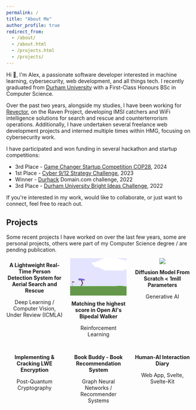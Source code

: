 ```yaml
---
permalink: /
title: "About Me"
author_profile: true
redirect_from: 
  - /about/
  - /about.html
  - /projects.html
  - /projects/
---
```


Hi 👋, I'm Alex, a passionate software developer interested in machine learning, cybersecurity, web development, and all things tech. I recently graduated from [Durham University](https://www.durham.ac.uk/) with a First-Class Honours BSc in Computer Science. 

Over the past two years, alongside my studies, I have been working for [Revector](http://revector.com/), on the Raven Project, developing IMSI catchers and WiFi intelligence solutions for search and rescue and counterterrorism operations. Additionally, I have undertaken several freelance web development projects and interned multiple times within HMG, focusing on cybersecurity work. 

I have participated and won funding in several hackathon and startup competitions:

- 3rd Place - [Game Changer Startup Competition COP28](https://www.linkedin.com/posts/aislinn-de-buitleir-139645214_this-weekend-was-the-game-changer-entrepreneurial-activity-7125081514555404288-wd99?utm_source=share&utm_medium=member_desktop), 2024
- 1st Place - [Cyber 9/12 Strategy Challenge](https://www.linkedin.com/posts/activity-7034659955408293888-yC9P?utm_source=share&utm_medium=member_desktop), 2023
- Winner - [Durhack](https://durhack.com/) Domain.com challenge, 2022
- 3rd Place - [Durham University Bright Ideas Challenge](https://www.linkedin.com/company/durham-university-venture-lab/), 2022

If you're interested in my work, would like to collaborate, or just want to connect, feel free to reach out.

## Projects
Some recent projects I have worked on over the last few years, some are personal projects, others were part of my Computer Science degree / are pending publication.

<div class="project-grid">

  <div class="project">
    <div class="project-info">
      <strong><a href="javascript:void(0);" onclick="alert('This will be uploaded soon')">A Lightweight Real-Time Person Detection System for Aerial Search and Rescue</a></strong>
      <p>Deep Learning / Computer Vision, Under Review (ICMLA)</p>
    </div>
  </div>

  <div class="project">
    <img src="_pages/rl.gif" class="project-thumbnail">
    <div class="project-info">
      <strong><a href="https://github.com/xanderread/ReinforcementLearning">Matching the highest score in Open AI's Bipedal Walker</a></strong>
      <p>Reinforcement Learning</p>
    </div>
  </div>

  <div class="project">
    <img src="_pages/diff.gif" class="project-thumbnail">
    <div class="project-info">
      <strong><a href="https://github.com/xanderread/DeepLearning">Diffusion Model From Scratch < 1mill Parameters</a></strong>
      <p>Generative AI</p>
    </div>
  </div>

  <div class="project">
    <div class="project-info">
      <strong><a href="https://github.com/xanderread/Cryptography">Implementing & Cracking LWE Encryption</a></strong>
      <p>Post-Quantum Cryptography</p>
    </div>
  </div>

  <div class="project">
    <div class="project-info">
      <strong><a href="https://github.com/xanderread/BookBuddy">Book Buddy - Book Recommendation System</a></strong>
      <p>Graph Neural Networks / Recommender Systems</p>
    </div>
  </div>

  <div class="project">
    <div class="project-info">
      <strong><a href="https://haii2023.vercel.app/">Human-AI Interaction Diary</a></strong>
      <p>Web App, Svelte, Svelte-Kit</p>
    </div>
  </div>

</div>

<style>
.project-grid {
  display: flex;
  flex-wrap: wrap;
  gap: 20px;
}

.project {
  width: 30%;
  text-align: center;
}

.project-thumbnail {
  width: 100%;
  height: auto;
}

.project-info {
  margin-top: 10px;
}

.project-info a {
  text-decoration: none;
  color: inherit;
}
</style>
